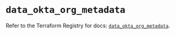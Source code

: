 # `data_okta_org_metadata`

Refer to the Terraform Registry for docs: [`data_okta_org_metadata`](https://registry.terraform.io/providers/okta/okta/4.12.0/docs/data-sources/org_metadata).
